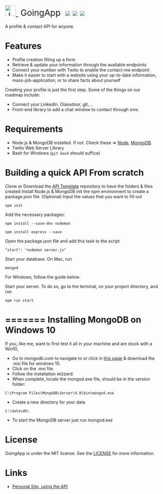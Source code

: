 <h1 style="font-weight:normal">
  <a href="https://www.jalcantara.pro">
    <img src=https://avatars1.githubusercontent.com/u/33139172?s=40&amp;v=4 alt="Jalcantara" width=35>
  </a>
  &nbsp;GoingApp&nbsp;
  <a href="https://www.jalcantara.pro"><img src=https://img.shields.io/badge/purpose-fun-brightgreen.svg></a>
  <a href="https://www.jalcantara.pro/start"><img src=https://img.shields.io/badge/Try%20it-live-green.svg></a>
  <a href="https://github.com/sourcerer-io/sourcerer-app/blob/master/LICENSE.md"><img src=https://img.shields.io/badge/license-MIT-green.svg?colorB=ff0000></a>
</h1>

A profile & contact API for anyone.

[//]: # (SHOWCASE)

Features
========
* Profile creation filling up a form
* Retrieve & update your information through the available endpoints
* Connect your number with Twilio to enable the contact-me endpoint 
* Make it easier to start with a website using your up-to-date information, mass-job-application, or to share facts about yourself

Creating your profile is just the first step. Some of the things on our roadmap include:
* Connect your LinkedIn, Glassdoor, git,...
* Front-end library to add a chat window to contact through sms

[//]: # (Get started)


Requirements
============
* Node.js & MongoDB installed. If not. Check these => [Node](https://nodejs.org/en/download/package-manager/), [MongoDB](https://docs.mongodb.com/manual/installation/).
* Twilio Web Server Library 
* Bash for Windows (`git bash` should suffice)

[//]: # (Usage)

[//]: # (Internals)

Building a quick API From scratch
=======
Clone or Download the [API Template](#) repository to have the folders & files created 
Install Node.js & MongoDB
init the npm environment to create a package.json file. (Optional) Input the values that you want to fill out
```
npm init
```
Add the necessary packages: 
```
npm install --save-dev nodemon
```
```
npm install express --save
```
Open the package.json file and add this task to the script
```
"start": "nodemon server.js"
```
Start your database. 
On Mac, run 
```
mongod
```  
For Windows, follow the guide below. 

Start your server. To do so, go to the terminal, on your project directory, and run
```
npm run start
``` 
=======
Installing MongoDB on Windows 10
=======
If you, like me, want to first test it all in your machine and are stuck with a Win10, 
* Go to mongodb.com to navigate to or click in [this page](https://www.mongodb.com/dr/fastdl.mongodb.org/win32/mongodb-win32-x86_64-2008plus-ssl-4.0.10-signed.msi/download) & download the .msi file for windows 10. 
* Click on the .msi file. 
* Follow the installation wizzard.
* When complete, locate the mongod.exe file, should be in the version folder: 
```
C:\Program Files\MongoDB\Server\4.0\bin\mongod.exe
```
* Create a new directory for your data 
```
C:\data\db\
``` 
* To start the MongoDB server just run mongod.exe

License
=======
GoingApp is under the MIT license. See the [LICENSE](https://github.com/jalcantarab/GoingApp/blob/master/LICENSE) for more information.

Links
=====
* [Personal Site, using the API](https://jalcantara.pro/)